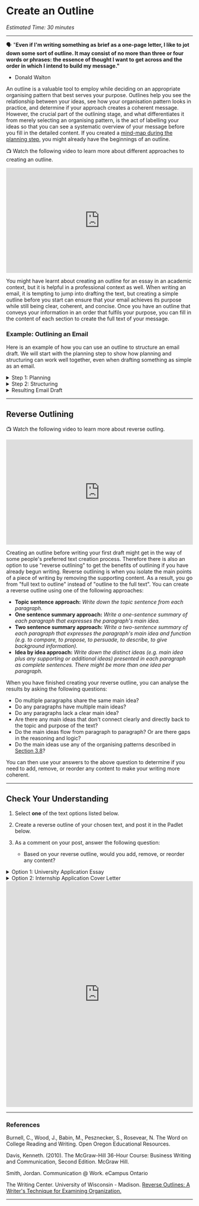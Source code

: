 # Create an Outline

*Estimated Time: 30 minutes*

---

<aside>


🗣 "**Even if I'm writing something as brief as a one-page letter, I like to jot down some sort of outline. It may consist of no more than three or four words or phrases: the essence of thought I want to get across and the order in which I intend to build my message."**

- Donald Walton
</aside>

An outline is a valuable tool to employ while deciding on an appropriate organising pattern that best serves your purpose. Outlines help you see the relationship between your ideas, see how your organisation pattern looks in practice, and determine if your approach creates a coherent message. However, the crucial part of the outlining stage, and what differentiates it from merely selecting an organising pattern, is the act of labelling your ideas so that you can see a systematic overview of your message before you fill in the detailed content. If you created a [mind-map during the planning step](/communicating-for-success/planning-structuring/gather-your-information.md), you might already have the beginnings of an outline.

<aside>


📺 Watch the following video to learn more about different approaches to creating an outline.

</aside>

<div style="position: relative; padding-bottom: 56.25%; height: 0;"><iframe src="https://www.youtube.com/embed/aZUrlFY84Kw" title="YouTube video player" frameborder="0" allow="accelerometer; autoplay; clipboard-write; encrypted-media; gyroscope; picture-in-picture" allowfullscreen style="position: absolute; top: 0; left: 0; width: 100%; height: 100%;"></iframe></div>


You might have learnt about creating an outline for an essay in an academic context, but it is helpful in a professional context as well. When writing an email, it is tempting to jump into drafting the text, but creating a simple outline before you start can ensure that your email achieves its purpose while still being clear, coherent, and concise. Once you have an outline that conveys your information in an order that fulfils your purpose, you can fill in the content of each section to create the full text of your message.

### Example: Outlining an Email

Here is an example of how you can use an outline to structure an email draft. We will start with the planning step to show how planning and structuring can work well together, even when drafting something as simple as an email.

<details>
    <summary> Step 1: Planning </summary>

**Purpose:** Welcome students to the Future Proof with Python course and give them essential instructions ahead of the Orientation session.

**Audience:** Future Proof with Python enrolled students

**Required** **Information**: All links; Course requirements; Session dates and times; Discord introduction details.

**Channel:** Email
    
</details>

<details>
    <summary> Step 2: Structuring </summary>

**Organisation Pattern:** Description; Order of Importance.

**Outline**

1. Greeting and context
2. Critical Information
    1. Dates and timing of course
    2. Course requirements
        1. Laptop
        2. Environment
        3. Stable internet connection
3. Less critical Information
    1. Join Discord
    2. Complete Discord introduction
4. What to do if you have any questions
5. Sign off

</details>

<details>
    <summary> Resulting Email Draft </summary>

<div style="width:100%;height:500px;"><iframe src="https://docs.google.com/document/d/1AiPToXlkAh10eScCgDhzObQJK4CMUe0hKhYbjcQyivQ/edit?usp=sharing" frameborder="0" sandbox="allow-scripts allow-popups allow-top-navigation-by-user-activation allow-forms allow-same-origin" allowfullscreen="" style="width: 100%; height: 100%; border-radius: 1px; pointer-events: auto; background-color: white;"></iframe></div>

</details>

---

## Reverse Outlining

<aside>


📺 Watch the following video to learn more about reverse outling.

</aside>

<div style="position: relative; padding-bottom: 56.25%; height: 0;"><iframe src="https://www.youtube.com/embed/SZxphibAqb4" title="YouTube video player" frameborder="0" allow="accelerometer; autoplay; clipboard-write; encrypted-media; gyroscope; picture-in-picture" allowfullscreen style="position: absolute; top: 0; left: 0; width: 100%; height: 100%;"></iframe></div>


Creating an outline before writing your first draft might get in the way of some people's preferred text creation process. Therefore there is also an option to use "reverse outlining" to get the benefits of outlining if you have already begun writing. Reverse outlining is when you isolate the main points of a piece of writing by removing the supporting content. As a result, you go from "full text to outline" instead of "outline to the full text". You can create a reverse outline using one of the following approaches:

- **Topic sentence approach:** *Write down the topic sentence from each paragraph.*
- **One sentence summary approach:** *Write a one-sentence summary of each paragraph that expresses the paragraph's main idea.*
- **Two sentence summary approach:** *Write a two-sentence summary of each paragraph that expresses the paragraph's main idea and function (e.g. to compare, to propose, to persuade, to describe, to give background information).*
- **Idea by idea approach:** *Write down the distinct ideas (e.g. main idea plus any supporting or additional ideas) presented in each paragraph as complete sentences. There might be more than one idea per paragraph.*
    

When you have finished creating your reverse outline, you can analyse the results by asking the following questions:

- Do multiple paragraphs share the same main idea?
- Do any paragraphs have multiple main ideas?
- Do any paragraphs lack a clear main idea?
- Are there any main ideas that don't connect clearly and directly back to the topic and purpose of the text?
- Do the main ideas flow from paragraph to paragraph? Or are there gaps in the reasoning and logic?
- Do the main ideas use any of the organising patterns described in [Section 3.8](/communicating-for-success/planning-structuring/organising-patterns.md)?

You can then use your answers to the above question to determine if you need to add, remove, or reorder any content to make your writing more coherent.

---

## Check Your Understanding

<aside>

1. Select **one** of the text options listed below.

2. Create a reverse outline of your chosen text, and post it in the Padlet below. 
    
3. As a comment on your post, answer the following question:
   - Based on your reverse outline, would you add, remove, or reorder any content?

</aside>

<details>
    <summary> Option 1: University Application Essay </summary>
    
    My fascination with technology was sparked when, as a child I thought it would be a great idea to take apart my Playstation console. Aware of the danger, I was still eager to see how it all worked inside. 
    I find it intriguing how fast society has been shaped and continues to be, by the influence of Computer Science. 
    A few years ago if someone were to have claimed that cars would become autonomous, people would have doubted them. Now we are at a stage where nearly anything is possible and this is due to the relentless problem solving of computer scientists. 
    The latest software update released by Tesla motors allows their cars to learn how to drive themselves, and is an example of artificial intelligence, a sector which I am most interested in. 
    I want to study Computer Science because I want to gain the knowledge needed to be able to help find solutions to world problems, with the efficient use of computer technology. 
    With the knowledge and skills I will attain from this course, the creative ideas that I could bring into fruition would be endless. 
    I hope to become one of the computer scientists who adapt technology to help the human race evolve. 
    One possibility would be for artificially intelligent gadgets to recognise different people and adjust to their individual needs based on personal preferences. 
    I have been teaching myself Objective-C syntax in my spare time and have completed online programming courses, which have allowed me to explore the endless possibilities that computer science can bring to the world. 
    I have also learnt to create a simple iOS game using Apple’s syntax called ‘Swift’, in XCode alongside Photoshop.
    
     
    I understand that computer science is not just about programming and hardware but also about the ethics entailed in the process of a design as well as innovative thinking. 
    Studying A-Level Philosophy and Ethics has given me an insight into many ethical situations that may arise around computer science such as the creation of artificial intelligence. 
    This raises controversy of whether or not we should be trying to create artificial intelligence, as people have different beliefs and faiths. 
    One example of such controversy was during the development of Honda’s Asimo robot when engineers had to visit the Vatican to seek permission to continue the project due to how human-like the robot was developed to walk. 
    During a week of volunteering on NCS I visited Wazoku, the creators of an idea-sharing software used by major corporations such as Waitrose and The BBC. 
    I was given an insight into the working environment that I hope to join after completing my degree. 
    I am applying for work experience at Wazoku, in order to learn about how the software industry can influence the progress of companies.
    
 
    I am constantly seeking to learn new skills and gain experience from various activities. 
    I have been a member of the RAF Air Cadets for four years, where I have learnt many valuable life skills such as discipline, leadership, charity and confidence. 
    Alongside these life skills I have gained various qualifications such as The St. John’s Ambulance Youth First Aid qualification and Leading Cadet qualification. 
    Being a cadet also involved doing charity work such as raising money for the RAF Benevolence Fund and the Poppy Appeal. 
    Through all these experiences I have learnt how to work with people from all walks of life, different backgrounds and people who have different beliefs and ideas to the ones I do. 
    This has enabled me to adjust my approach to solving different problems and situations.
    
   
    Technological advancements take place around us everyday, from the evolution of bulky antenna phones into smart phones to the introduction of smart virtual assistants such as Apple’s Siri, Google Now and Windows’ Cortana. 
    I am inspired by the fact that computer science has become a fundamental element in the development of a better, smarter future for our world and my goal is to be part of that development process.
    
   
    [Source](https://universitycompare.com/personal-statement-examples/computer-science/statement-4/)
</details>

<details>
    <summary> Option 2: Internship Application Cover Letter </summary>
    
Dear Hiring Manager,

I am writing this letter to apply for the summer student marketing internship at your company. I believe I am suitable for this role based on my skill set and academic qualifications.
    
I am currently studying for a degree in marketing at Orange College, where I learned the foundations of business marketing. My strengths include branding, social media marketing, and campaign strategy. I am also well-versed in industry best practices and how to use various modern marketing technology.
    
In addition to my academic background, I was an active member of my campus student debate club. Here, I built communication and presentation skills, which I believe are an asset in this role. Additionally, I handled the digital marketing for a fashion retail startup I founded in high school with my friends called Shoplyfe. I raised our social media engagements by 300% within the first month of launch and further drove online brand awareness by 5%.
    
I developed an interest in your company after a conversation I had with one of your previous employees. I know Adam Munroe, who worked with your company for three years in the finance department. He had a lot to say about the warm work culture and office space. What stood out to me was his mention of your company's work-sharing formula, which ensures nobody has an unfair workload at any time. For me, a company that shows that level of interest in its employees is a great place to begin my professional career as an intern.
I believe I would make an excellent addition to your company. In addition to my qualifications, I intend to bring determination, integrity, and strategic thinking to the role. I also look forward to using my teamwork skills and collaborating with other brilliant minds on the job.
I invite you to take a look at my resume for more information on my qualifications. Thank you for your time. I look forward to hearing from you.

Sincerely,
Liam Smith
 
[Source](https://ca.indeed.com/career-advice/resumes-cover-letters/internship-cover-letter-tips#:~:text=Your%20cover%20letter%20is%20a,details%20your%20skills%20and%20experience)

</details>


<div style="border:1px solid rgba(0,0,0,0.1);border-radius:2px;box-sizing:border-box;overflow:hidden;position:relative;width:100%;background:#F4F4F4"><iframe src="https://padlet.com/curriculumpad/sthgr1h1q7xb7h3q" frameborder="0" allow="camera;microphone;geolocation" style="width:100%;height:608px;display:block;padding:0;margin:0"></iframe></div>

---

### References

Burnell, C., Wood, J., Babin, M., Pesznecker, S., Rosevear, N. The Word on College Reading and Writing. Open Oregon Educational Resources.

Davis, Kenneth. (2010). The McGraw-Hill 36-Hour Course: Business Writing and Communication, Second Edition. McGraw Hill.

Smith, Jordan. Communication @ Work. eCampus Ontario 

The Writing Center. University of Wisconsin - Madison. [Reverse Outlines: A Writer's Technique for Examining Organization.](https://writing.wisc.edu/handbook/process/reverseoutlines/)

---
